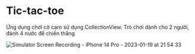 # Tic-tac-toe

Ứng dụng chơi cờ caro sử dụng CollectionView. Trò chơi dành cho 2 người, đánh 4 nước để chiến thắng

![Simulator Screen Recording - iPhone 14 Pro - 2023-01-19 at 21 54 33](https://user-images.githubusercontent.com/83016853/213479818-376f5937-4c21-494d-bc91-4711c080ec71.gif)

